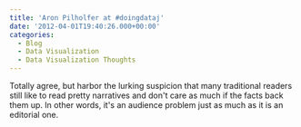 ```yaml
---
title: 'Aron Pilholfer at #doingdataj'
date: '2012-04-01T19:40:26.000+00:00'
categories:
  - Blog
  - Data Visualization
  - Data Visualization Thoughts
---
```


Totally agree, but harbor the lurking suspicion that many traditional readers still like to read pretty narratives and don't care as much if the facts back them up. In other words, it's an audience problem just as much as it is an editorial one.
